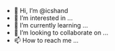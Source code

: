 - 👋 Hi, I’m @icshand
- 👀 I’m interested in ...
- 🌱 I’m currently learning ...
- 💞️ I’m looking to collaborate on ...
- 📫 How to reach me ...

<!---
icshand/icshand is a ✨ special ✨ repository because its `README.md` (this file) appears on your GitHub profile.
You can click the Preview link to take a look at your changes.
--->

